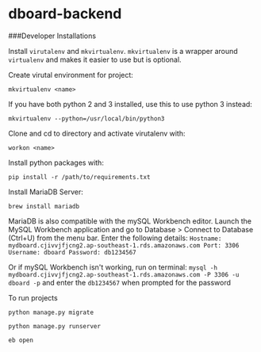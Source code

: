 # dboard-backend

###Developer Installations

Install `virutalenv` and `mkvirtualenv`. `mkvirtualenv` is a wrapper around `virtualenv` and makes it easier to use but is optional.

Create virutal environment for project:

`mkvirtualenv <name>`

If you have both python 2 and 3 installed, use this to use python 3 instead:

`mkvirtualenv --python=/usr/local/bin/python3`

Clone and cd to directory and activate virutalenv with:

`workon <name>`

Install python packages with:

`pip install -r /path/to/requirements.txt`

Install MariaDB Server:

`brew install mariadb`

MariaDB is also compatible with the mySQL Workbench editor.
Launch the MySQL Workbench application and go to Database > Connect to Database (Ctrl+U) from the menu bar.
Enter the following details:
`Hostname: mydboard.cjivvjfjcng2.ap-southeast-1.rds.amazonaws.com
Port: 3306
Username: dboard
Password: db1234567`

Or if mySQL Workbench isn't working, run on terminal:
`mysql -h mydboard.cjivvjfjcng2.ap-southeast-1.rds.amazonaws.com -P 3306 -u dboard -p`
and enter the `db1234567` when prompted for the password

To run projects

`python manage.py migrate`

`python manage.py runserver`

`eb open`
